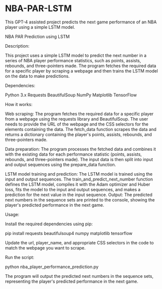 # NBA-PAR-LSTM
This GPT-4 assisted project predicts the next game performance of an NBA player using a simple LSTM model. 


NBA PAR Prediction using LSTM 

Description:

This project uses a simple LSTM model to predict the next number in a series of NBA player performance statistics, such as points, assists, rebounds, and three-pointers made. The program fetches the required data for a specific player by scraping a webpage and then trains the LSTM model on the data to make predictions.

Dependencies:

Python 3.x
Requests
BeautifulSoup
NumPy
Matplotlib
TensorFlow

How it works:

Web scraping: The program fetches the required data for a specific player from a webpage using the requests library and BeautifulSoup. The user needs to provide the URL of the webpage and the CSS selectors for the elements containing the data. The fetch_data function scrapes the data and returns a dictionary containing the player's points, assists, rebounds, and three-pointers made.

Data preparation: The program processes the fetched data and combines it with the existing data for each performance statistic (points, assists, rebounds, and three-pointers made). The input data is then split into input and output sequences using the prepare_data function.

LSTM model training and prediction: The LSTM model is trained using the input and output sequences. The train_and_predict_next_number function defines the LSTM model, compiles it with the Adam optimizer and Huber loss, fits the model to the input and output sequences, and makes a prediction for the next value in the input sequence.
Output: The predicted next numbers in the sequence sets are printed to the console, showing the player's predicted performance in the next game.

Usage:

Install the required dependencies using pip:

pip install requests beautifulsoup4 numpy matplotlib tensorflow

Update the url, player_name, and appropriate CSS selectors in the code to match the webpage you want to scrape.

Run the script:

python nba_player_performance_prediction.py

The program will output the predicted next numbers in the sequence sets, representing the player's predicted performance in the next game.
